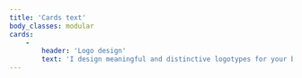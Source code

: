 ```yaml
---
title: 'Cards text'
body_classes: modular
cards:
    -
        header: 'Logo design'
        text: 'I design meaningful and distinctive logotypes for your brand, that work on different mediums. My logos deliver the intended message, using typography, form and colour effectively.'
---
```



